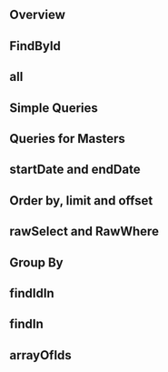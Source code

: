 ## Overview


## FindById

## all

## Simple Queries

## Queries for Masters

## startDate and endDate

## Order by, limit and offset

## rawSelect and RawWhere

## Group By

## findIdIn

## findIn

## arrayOfIds



